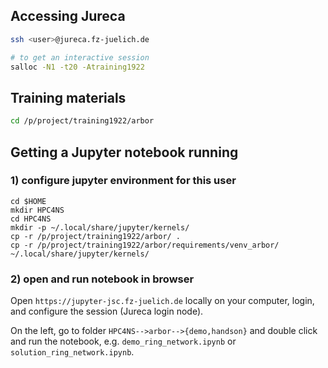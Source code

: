 
## Accessing Jureca

```bash
ssh <user>@jureca.fz-juelich.de

# to get an interactive session
salloc -N1 -t20 -Atraining1922
```

## Training materials

```bash
cd /p/project/training1922/arbor
```

## Getting a Jupyter notebook running

### 1) configure jupyter environment for this user

```
cd $HOME
mkdir HPC4NS
cd HPC4NS
mkdir -p ~/.local/share/jupyter/kernels/
cp -r /p/project/training1922/arbor/ .
cp -r /p/project/training1922/arbor/requirements/venv_arbor/  ~/.local/share/jupyter/kernels/
```

### 2) open and run notebook in browser

Open `https://jupyter-jsc.fz-juelich.de` locally on your computer, login, and configure the session (Jureca login node).

On the left, go to folder `HPC4NS-->arbor-->{demo,handson}` and double click and run the notebook, e.g. `demo_ring_network.ipynb` or `solution_ring_network.ipynb`.
